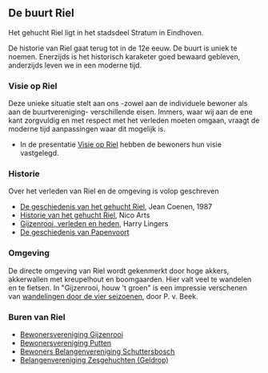 ## De buurt Riel

Het gehucht Riel ligt in het stadsdeel Stratum in Eindhoven.

De historie van Riel gaat terug tot in de 12e eeuw. De buurt is uniek te noemen. 
Enerzijds is het historisch karaketer goed bewaard gebleven, anderzijds leven we in een moderne tijd.

### Visie op Riel
Deze unieke situatie stelt aan ons -zowel aan de individuele bewoner als aan de buurtvereniging- verschillende eisen. 
Immers, waar wij aan de ene kant zorgvuldig en met respect met het verleden moeten omgaan, vraagt de moderne tijd aanpassingen waar dit mogelijk is.
- In de presentatie [Visie op Riel](visie/visie-op-riel-2015) hebben de bewoners hun visie vastgelegd.

### Historie
Over het verleden van Riel en de omgeving is volop geschreven

- [De geschiedenis van het gehucht Riel](historie/geschiedenis-van-het-gehucht-riel-coenen), Jean Coenen, 1987
- [Historie van het gehucht Riel](historie/historie-van-het-gehucht-riel-arts), Nico Arts
- [Gijzenrooi, verleden en heden](historie/gijzenrooi-verleden-en-heden-lingers), Harry Lingers
- [De geschiedenis van Papenvoort](historie/de-geschiedenis-van-papenvoort)

### Omgeving
De directe omgeving van Riel wordt gekenmerkt door hoge akkers, akkerwallen met kreupelhout en boomgaarden.
Hier valt veel te wandelen en te fietsen.
In "Gijzenrooi, houw 't groen" is een impressie verschenen van [wandelingen door de vier seizoenen](wandelingen-door-gijzenrooi), door P. v. Beek.

### Buren van Riel
- [Bewonersvereniging Gijzenrooi](http://www.gijzenrooi.nl/)
- [Bewonersvereniging Putten](http://www.bewonersverenigingputten.nl/)
- [Bewoners Belangenvereniging Schuttersbosch](https://www.onsplatform.tv/schuttersbosch)
- [Belangenvereniging Zesgehuchten (Geldrop)](https://www.belangenverenigingzesgehuchten.nl)
